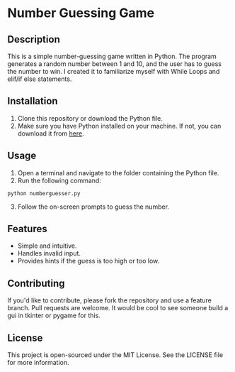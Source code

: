 # Number Guessing Game

## Description

This is a simple number-guessing game written in Python. The program generates a random number between 1 and 10, and the user has to guess the number to win.
I created it to familiarize myself with While Loops and elif/if else statements. 

## Installation

1. Clone this repository or download the Python file.
2. Make sure you have Python installed on your machine. If not, you can download it from [here](https://www.python.org/downloads/).

## Usage

1. Open a terminal and navigate to the folder containing the Python file.
2. Run the following command:

```
python numberguesser.py
```

3. Follow the on-screen prompts to guess the number.

## Features

- Simple and intuitive.
- Handles invalid input.
- Provides hints if the guess is too high or too low.

## Contributing

If you'd like to contribute, please fork the repository and use a feature branch. Pull requests are welcome.
It would be cool to see someone build a gui in tkinter or pygame for this. 

## License

This project is open-sourced under the MIT License. See the LICENSE file for more information.

